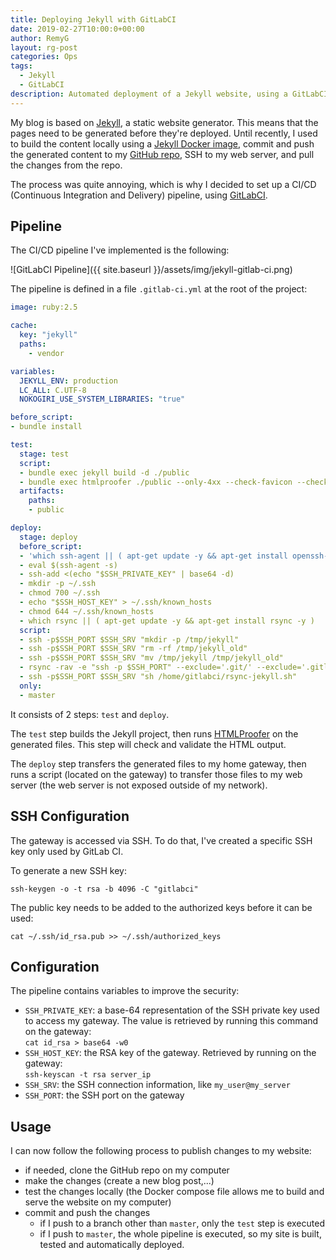 ```yaml
---
title: Deploying Jekyll with GitLabCI
date: 2019-02-27T10:00:0+00:00
author: RemyG
layout: rg-post
categories: Ops
tags:
  - Jekyll
  - GitLabCI
description: Automated deployment of a Jekyll website, using a GitLabCI pipeline.
---
```


My blog is based on [Jekyll][jekyll], a static website generator. This means that the pages need to be generated before they're deployed. Until recently, I used to build the content locally using a [Jekyll Docker image][jekyll-image], commit and push the generated content to my [GitHub repo][github-repo], SSH to my web server, and pull the changes from the repo.

The process was quite annoying, which is why I decided to set up a CI/CD (Continuous Integration and Delivery) pipeline, using [GitLabCI][gitlab-ci].

<!--more-->

## Pipeline

The CI/CD pipeline I've implemented is the following:

![GitLabCI Pipeline]({{ site.baseurl }}/assets/img/jekyll-gitlab-ci.png)

The pipeline is defined in a file ```.gitlab-ci.yml``` at the root of the project:

```yaml
image: ruby:2.5

cache:
  key: "jekyll"
  paths:
    - vendor

variables:
  JEKYLL_ENV: production
  LC_ALL: C.UTF-8
  NOKOGIRI_USE_SYSTEM_LIBRARIES: "true"

before_script:
- bundle install

test:
  stage: test
  script:
  - bundle exec jekyll build -d ./public
  - bundle exec htmlproofer ./public --only-4xx --check-favicon --check-html --assume-extension
  artifacts:
    paths:
    - public

deploy:
  stage: deploy
  before_script:
  - 'which ssh-agent || ( apt-get update -y && apt-get install openssh-client -y )'
  - eval $(ssh-agent -s)
  - ssh-add <(echo "$SSH_PRIVATE_KEY" | base64 -d)
  - mkdir -p ~/.ssh
  - chmod 700 ~/.ssh
  - echo "$SSH_HOST_KEY" > ~/.ssh/known_hosts
  - chmod 644 ~/.ssh/known_hosts
  - which rsync || ( apt-get update -y && apt-get install rsync -y )
  script:
  - ssh -p$SSH_PORT $SSH_SRV "mkdir -p /tmp/jekyll"
  - ssh -p$SSH_PORT $SSH_SRV "rm -rf /tmp/jekyll_old"
  - ssh -p$SSH_PORT $SSH_SRV "mv /tmp/jekyll /tmp/jekyll_old"
  - rsync -rav -e "ssh -p $SSH_PORT" --exclude='.git/' --exclude='.gitlab-ci.yml' --delete-excluded ./public $SSH_SRV:/tmp/jekyll
  - ssh -p$SSH_PORT $SSH_SRV "sh /home/gitlabci/rsync-jekyll.sh"
  only:
  - master
```

It consists of 2 steps: ```test``` and ```deploy```.

The ```test``` step builds the Jekyll project, then runs [HTMLProofer][html-proofer] on the generated files. This step will check and validate the HTML output.

The ```deploy``` step transfers the generated files to my home gateway, then runs a script (located on the gateway) to transfer those files to my web server (the web server is not exposed outside of my network).

## SSH Configuration

The gateway is accessed via SSH. To do that, I've created a specific SSH key only used by GitLab CI.

To generate a new SSH key:

```
ssh-keygen -o -t rsa -b 4096 -C "gitlabci"
```

The public key needs to be added to the authorized keys before it can be used:

```
cat ~/.ssh/id_rsa.pub >> ~/.ssh/authorized_keys
```

## Configuration

The pipeline contains variables to improve the security:

- ```SSH_PRIVATE_KEY```: a base-64 representation of the SSH private key used to access my gateway. The value is retrieved by running this command on the gateway:  
```cat id_rsa > base64 -w0```
- ```SSH_HOST_KEY```: the RSA key of the gateway. Retrieved by running on the gateway:  
```ssh-keyscan -t rsa server_ip```
- ```SSH_SRV```: the SSH connection information, like ```my_user@my_server```
- ```SSH_PORT```: the SSH port on the gateway

## Usage

I can now follow the following process to publish changes to my website:

- if needed, clone the GitHub repo on my computer
- make the changes (create a new blog post,...)
- test the changes locally (the Docker compose file allows me to build and serve the website on my computer)
- commit and push the changes
    - if I push to a branch other than ```master```, only the ```test``` step is executed
    - if I push to ```master```, the whole pipeline is executed, so my site is built, tested and automatically deployed.



[jekyll]: https://jekyllrb.com/ "Jekyll"
[jekyll-image]: https://hub.docker.com/r/jekyll/jekyll "Jekyll Docker image"
[github-repo]: https://github.com/RemyG/remyg.ovh "Sources on GitHub"
[gitlab-ci]: https://docs.gitlab.com/ee/ci/ "GitLab Continuous Integration (GitLab CI/CD)"
[html-proofer]: https://github.com/gjtorikian/html-proofer "HTMLProofer"